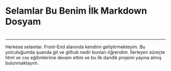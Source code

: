 #  Selamlar Bu Benim İlk Markdown Dosyam
#
#
---

Herkese selamlar. Front-End alanında kendimi geliştirmekteyim. Bu yolculuğumda şuanda git ve github nedir bunları öğrendim. İlerleyen süreçte html ve css eğitimlerime devam ettim ve bu ilk dandik projemi yayına almış bulunmaktayım. 


